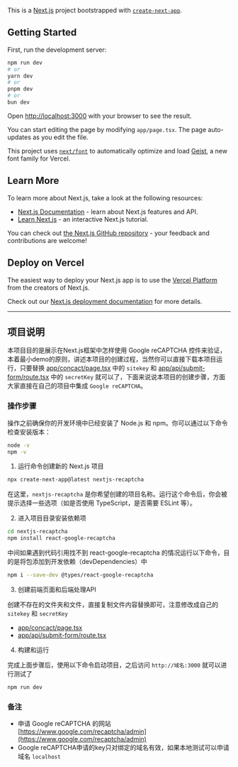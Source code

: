 This is a [Next.js](https://nextjs.org) project bootstrapped with [`create-next-app`](https://nextjs.org/docs/app/api-reference/cli/create-next-app).

## Getting Started

First, run the development server:

```bash
npm run dev
# or
yarn dev
# or
pnpm dev
# or
bun dev
```

Open [http://localhost:3000](http://localhost:3000) with your browser to see the result.

You can start editing the page by modifying `app/page.tsx`. The page auto-updates as you edit the file.

This project uses [`next/font`](https://nextjs.org/docs/app/building-your-application/optimizing/fonts) to automatically optimize and load [Geist](https://vercel.com/font), a new font family for Vercel.

## Learn More

To learn more about Next.js, take a look at the following resources:

- [Next.js Documentation](https://nextjs.org/docs) - learn about Next.js features and API.
- [Learn Next.js](https://nextjs.org/learn) - an interactive Next.js tutorial.

You can check out [the Next.js GitHub repository](https://github.com/vercel/next.js) - your feedback and contributions are welcome!

## Deploy on Vercel

The easiest way to deploy your Next.js app is to use the [Vercel Platform](https://vercel.com/new?utm_medium=default-template&filter=next.js&utm_source=create-next-app&utm_campaign=create-next-app-readme) from the creators of Next.js.

Check out our [Next.js deployment documentation](https://nextjs.org/docs/app/building-your-application/deploying) for more details.

----

## 项目说明

本项目目的是展示在Next.js框架中怎样使用 Google reCAPTCHA 控件来验证，本着最小demo的原则，讲述本项目的创建过程，当然你可以直接下载本项目运行，只要替换 [app/concact/page.tsx](https://github.com/AlbertGithubHome/nextjs-recaptcha/blob/master/app/contact/page.tsx) 中的 `sitekey` 和 [app/api/submit-form/route.tsx](https://github.com/AlbertGithubHome/nextjs-recaptcha/blob/master/app/api/submit-form/route.tsx) 中的 `secretKey` 就可以了，下面来说说本项目的创建步骤，方面大家直接在自己的项目中集成 `Google reCAPTCHA`。

### 操作步骤

操作之前确保你的开发环境中已经安装了 Node.js 和 npm。你可以通过以下命令检查安装版本：

```bash
node -v
npm -v
```

1. 运行命令创建新的 Next.js 项目

```bash
npx create-next-app@latest nextjs-recaptcha
```

在这里，`nextjs-recaptcha` 是你希望创建的项目名称。运行这个命令后，你会被提示选择一些选项（如是否使用 TypeScript，是否需要 ESLint 等）。

2. 进入项目目录安装依赖项

```bash
cd nextjs-recaptcha
npm install react-google-recaptcha
```

中间如果遇到代码引用找不到 react-google-recaptcha 的情况运行以下命令，目的是将包添加到开发依赖（devDependencies）中

```bash
npm i --save-dev @types/react-google-recaptcha
```

3. 创建前端页面和后端处理API

创建不存在的文件夹和文件，直接复制文件内容替换即可，注意修改成自己的`sitekey` 和 `secretKey`

- [app/concact/page.tsx](https://github.com/AlbertGithubHome/nextjs-recaptcha/blob/master/app/contact/page.tsx)
- [app/api/submit-form/route.tsx](https://github.com/AlbertGithubHome/nextjs-recaptcha/blob/master/app/api/submit-form/route.tsx)


4. 构建和运行

完成上面步骤后，使用以下命令启动项目，之后访问 `http://域名:3000` 就可以进行测试了

```bash
npm run dev
```

### 备注

- 申请 Google reCAPTCHA 的网站 [https://www.google.com/recaptcha/admin](https://www.google.com/recaptcha/admin)
- Google reCAPTCHA申请的key只对绑定的域名有效，如果本地测试可以申请域名 `localhost`